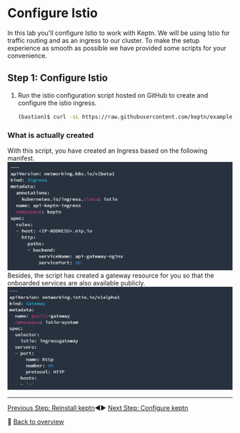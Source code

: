 # Configure Istio

In this lab you'll configure Istio to work with Keptn.
We will be using Istio for traffic routing and as an ingress to our cluster. To make the setup experience as smooth as possible we have provided some scripts for your convenience.

## Step 1: Configure Istio

1. Run the istio configuration script hosted on GitHub to create and configure the istio ingress.

    ```bash
    (bastion)$ curl -sL https://raw.githubusercontent.com/keptn/examples/release-0.7.1/istio-configuration/configure-istio.sh | bash
    ```

### What is actually created

With this script, you have created an Ingress based on the following manifest.
![keptn](./assets/keptningress.png)
Besides, the script has created a gateway resource for you so that the onboarded services are also available publicly.
![keptn](./assets/keptngateway.png)

---

[Previous Step: Reinstall keptn](../01_Reinstall_keptn):arrow_backward::arrow_forward: [Next Step: Configure keptn](../03_Configure_Keptn)

:arrow_up_small: [Back to overview](../)
